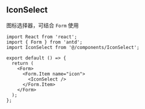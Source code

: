 ## IconSelect

图标选择器，可结合 `Form` 使用

```tsx
import React from 'react';
import { Form } from 'antd';
import IconSelect from '@/components/IconSelect';

export default () => {
  return (
    <Form>
      <Form.Item name="icon">
        <IconSelect />
      </Form.Item>
    </Form>
  );
};
```
